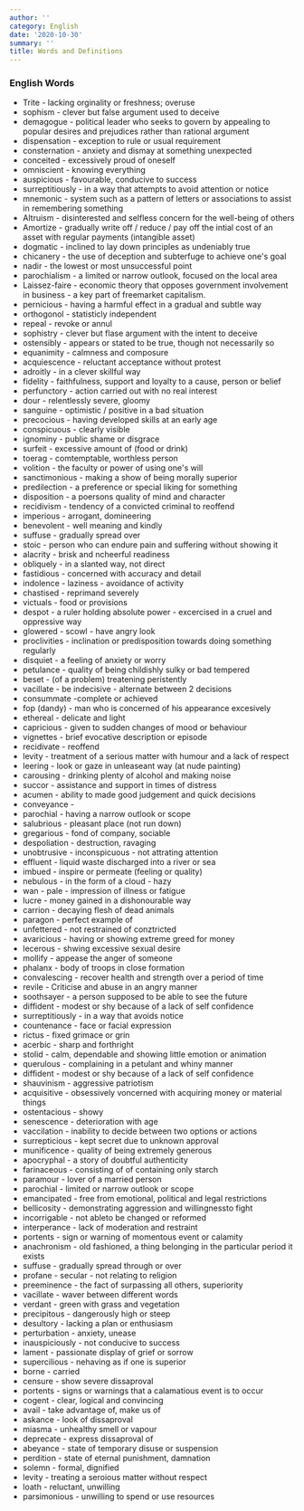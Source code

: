 ```yaml
---
author: ''
category: English
date: '2020-10-30'
summary: ''
title: Words and Definitions
---
```



### English Words

* Trite - lacking orginality or freshness; overuse
* sophism - clever but false argument used to deceive
* demagogue - political leader who seeks to govern by appealing to popular desires and prejudices rather than rational argument
* dispensation - exception to rule or usual requirement
* consternation - anxiety and dismay at something unexpected
* conceited - excessively proud of oneself
* omniscient - knowing everything
* auspicious  - favourable, conducive to success
* surreptitiously - in a way that attempts to avoid attention or notice
* mnemonic - system such as a pattern of letters or associations to assist in remembering something
* Altruism - disinterested and selfless concern for the well-being of others
* Amortize - gradually write off / reduce / pay off the intial cost of an asset with regular payments (intangible asset)
* dogmatic - inclined to lay down principles as undeniably true
* chicanery - the use of deception and subterfuge to achieve one's goal
* nadir - the lowest or most unsuccessful point
* parochialism - a limited or narrow outlook, focused on the local area
* Laissez-faire - economic theory that opposes government involvement in business - a key part of freemarket capitalism.
* pernicious - having a harmful effect in a gradual and subtle way
* orthogonol - statisticly independent
* repeal - revoke or annul
* sophistry - clever but flase argument with the intent to deceive
* ostensibly - appears or stated to be true, though not necessarily so
* equanimity - calmness and composure
* acquiescence - reluctant acceptance without protest
* adroitly - in a clever skillful way
* fidelity - faithfulness, support and loyalty to a cause, person or belief
* perfunctory - action carried out with no real interest
* dour - relentlessly severe, gloomy
* sanguine - optimistic / positive in a bad situation
* precocious - having developed skills at an early age
* conspicuous - clearly visible
* ignominy - public shame or disgrace
* surfeit - excessive amount of (food or drink)
* toerag - comtemptable, worthless person
* volition - the faculty or power of using one's will
* sanctimonious - making a show of being morally superior
* predilection - a preference or special liking for something
* disposition - a poersons quality of mind and character
* recidivism - tendency of a convicted criminal to reoffend
* imperious - arrogant, domineering
* benevolent - well meaning and kindly
* suffuse - gradually spread over
* stoic - person who can endure pain and suffering without showing it
* alacrity - brisk and ncheerful readiness
* obliquely - in a slanted way, not direct
* fastidious - concerned with accuracy and detail
* indolence - laziness - avoidance of activity
* chastised - reprimand severely
* victuals - food or provisions
* despot - a ruler holding absolute power - excercised in a cruel and oppressive way
* glowered - scowl - have angry look
* proclivities - inclination or predisposition towards doing something regularly
* disquiet - a feeling of anxiety or worry
* petulance - quality of being childishly sulky or bad tempered
* beset - (of a problem) treatening peristently
* vacillate - be indecisive - alternate between 2 decisions
* consummate -complete or achieved
* fop (dandy) - man who is concerned of his appearance excesively
* ethereal - delicate and light
* capricious - given to sudden changes of mood or behaviour
* vignettes - brief evocative description or episode
* recidivate - reoffend
* levity - treatment of a serious matter with humour and a lack of respect
* leering - look or gaze in unleaseant way (at nude painting)
* carousing - drinking plenty of alcohol and making noise
* succor - assistance and support in times of distress
* acumen - ability to made good judgement and quick decisions
* conveyance - 
* parochial - having a narrow outlook or scope
* salubrious - pleasant place (not run down)
* gregarious - fond of company, sociable
* despoliation - destruction, ravaging
* unobtrusive - inconspicuous - not attrating attention
* effluent - liquid waste discharged into a river or sea
* imbued - inspire or permeate (feeling or quality)
* nebulous - in the form of a cloud - hazy
* wan - pale - impression of illness or fatigue
* lucre - money gained in a dishonourable way
* carrion - decaying flesh of dead animals
* paragon - perfect example of
* unfettered - not restrained of conztricted
* avaricious - having or showing extreme greed for money
* lecerous - shwing excessive sexual desire
* mollify - appease the anger of someone
* phalanx - body of troops in close formation
* convalescing - recover health and strength over a period of time
* revile - Criticise and abuse in an angry manner
* soothsayer - a person supposed to be able to see the future
* diffident - modest or shy because of a lack of self confidence
* surreptitiously - in a way that avoids notice
* countenance - face or facial expression
* rictus - fixed grimace or grin
* acerbic - sharp and forthright
* stolid - calm, dependable and showing little emotion or animation
* querulous - complaining in a petulant and whiny manner
* diffident - modest or shy because of a lack of self confidence
* shauvinism - aggressive patriotism
* acquisitive - obsessively voncerned with acquiring money or material things
* ostentacious - showy
* senescence - deterioration with age
* vaccilation - inability to decide between two options or actions
* surrepticious - kept secret due to unknown approval
* munificence - quality of being extremely generous
* apocryphal - a story of doubtful authenticity
* farinaceous - consisting of of containing only starch
* paramour - lover of a married person
* parochial - limited or narrow outlook or scope
* emancipated - free from emotional, political and legal restrictions
* bellicosity  - demonstrating aggression and willingnessto fight
* incorrigable - not ableto be changed or reformed
* interperance - lack of moderation and restraint
* portents - sign or warning of momentous event or calamity
* anachronism - old fashioned, a thing belonging in the particular period it exists
* suffuse - gradually spread through or over
* profane - secular - not relating to religion
* preeminence - the fact of surpassing all others, superiority
* vacillate - waver between different words
* verdant - green with grass and vegetation
* precipitous - dangerously high or steep
* desultory - lacking a plan or enthusiasm
* perturbation - anxiety, unease
* inauspiciously - not conducive to success
* lament - passionate display of grief or sorrow
* supercilious - nehaving as if one is superior
* borne - carried
* censure - show severe dissaproval
* portents - signs or warnings that a calamatious event is to occur
* cogent - clear, logical and convincing
* avail - take advantage of, make us of
* askance - look of dissaproval
* miasma - unhealthy smell or vapour
* deprecate - express dissaproval of
* abeyance - state of temporary disuse or suspension
* perdition - state of eternal punishment, damnation
* solemn - formal, dignified
* levity - treating a seroious matter without respect
* loath - reluctant, unwilling
* parsimonious - unwilling to spend or use resources
